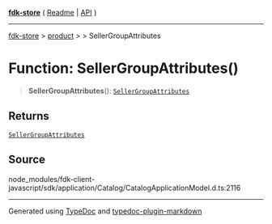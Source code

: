 [**fdk-store**](../../../README.md) ( [Readme](../../../README.md) \| [API](../../../API.md) )

---

[fdk-store](../../../API.md) > [product](../../README.md) > [<internal>](../README.md) > SellerGroupAttributes

# Function: SellerGroupAttributes()

> **SellerGroupAttributes**(): [`SellerGroupAttributes`](../type-aliases/type-alias.SellerGroupAttributes.md)

## Returns

[`SellerGroupAttributes`](../type-aliases/type-alias.SellerGroupAttributes.md)

## Source

node_modules/fdk-client-javascript/sdk/application/Catalog/CatalogApplicationModel.d.ts:2116

---

Generated using [TypeDoc](https://typedoc.org/) and [typedoc-plugin-markdown](https://www.npmjs.com/package/typedoc-plugin-markdown)
